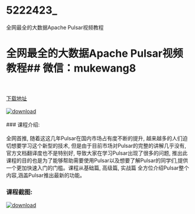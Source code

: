 # 5222423_
全网最全的大数据Apache Pulsar视频教程
# 全网最全的大数据Apache Pulsar视频教程## 微信：mukewang8
<br/></br>[下载地址](http://www.36tz.cn/article/5222423 "下载地址")
<br/></br>[![download](http://36tz.cn/muke_img/2022_01_1-27-300x190.png "下载地址")](http://www.36tz.cn/article/5222423 "下载地址")
<br/></br>### 课程介绍:<br/></br>全网首推, 随着这这几年Pulsar在国内市场占有度不断的提升, 越来越多的人们迫切想要学习这个新型的技术, 但是由于目前市场对Pulsar的完整的讲解几乎没有, 官方文档翻译度也不是特别好, 导致大家在学习Pulsar出现了很多的问题, 推出此课程的目的也是为了能够帮助需要使用Pulsar以及想要了解Pulsar的同学们,提供一个更加快速入门的门槛。课程从基础篇, 高级篇, 实战篇 全方位介绍Pulsar整个内容,涵盖Pulsar推出最新的功能。

### 课程截图:
[![download](http://36tz.cn/muke_img/2022_01_2-31.png "下载地址")](http://www.36tz.cn/article/5222423 "下载地址")
